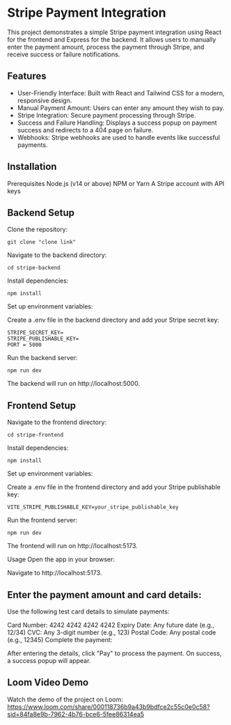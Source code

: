 # Stripe Payment Integration
This project demonstrates a simple Stripe payment integration using React for the frontend and Express for the backend. It allows users to manually enter the payment amount,
process the payment through Stripe, and receive success or failure notifications.

## Features
- User-Friendly Interface: Built with React and Tailwind CSS for a modern, responsive design.
- Manual Payment Amount: Users can enter any amount they wish to pay.
- Stripe Integration: Secure payment processing through Stripe.
- Success and Failure Handling: Displays a success popup on payment success and redirects to a 404 page on failure.
- Webhooks: Stripe webhooks are used to handle events like successful payments.
  
## Installation
Prerequisites
Node.js (v14 or above)
NPM or Yarn
A Stripe account with API keys

## Backend Setup
Clone the repository:
```
git clone "clone link"
```

Navigate to the backend directory:
```
cd stripe-backend
```

Install dependencies:
```
npm install
```

Set up environment variables:

Create a .env file in the backend directory and add your Stripe secret key:
```
STRIPE_SECRET_KEY=
STRIPE_PUBLISHABLE_KEY=
PORT = 5000
```

Run the backend server:
```
npm run dev
```

The backend will run on http://localhost:5000.

## Frontend Setup

Navigate to the frontend directory:
```
cd stripe-frontend
```

Install dependencies:
```
npm install
```

Set up environment variables:

Create a .env file in the frontend directory and add your Stripe publishable key:
```
VITE_STRIPE_PUBLISHABLE_KEY=your_stripe_publishable_key
```

Run the frontend server:
```
npm run dev
```
The frontend will run on http://localhost:5173.

Usage
Open the app in your browser:

Navigate to http://localhost:5173.

## Enter the payment amount and card details:

Use the following test card details to simulate payments:

Card Number: 4242 4242 4242 4242
Expiry Date: Any future date (e.g., 12/34)
CVC: Any 3-digit number (e.g., 123)
Postal Code: Any postal code (e.g., 12345)
Complete the payment:

After entering the details, click "Pay" to process the payment. On success, a success popup will appear.

## Loom Video Demo
Watch the demo of the project on Loom: https://www.loom.com/share/000118736b9a43b9bdfce2c55c0e0c58?sid=84fa8e9b-7962-4b76-bce6-5fee86314ea5



